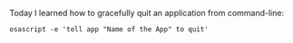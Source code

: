Today I learned how to gracefully quit an application from command-line:

```
osascript -e 'tell app "Name of the App" to quit'
```
